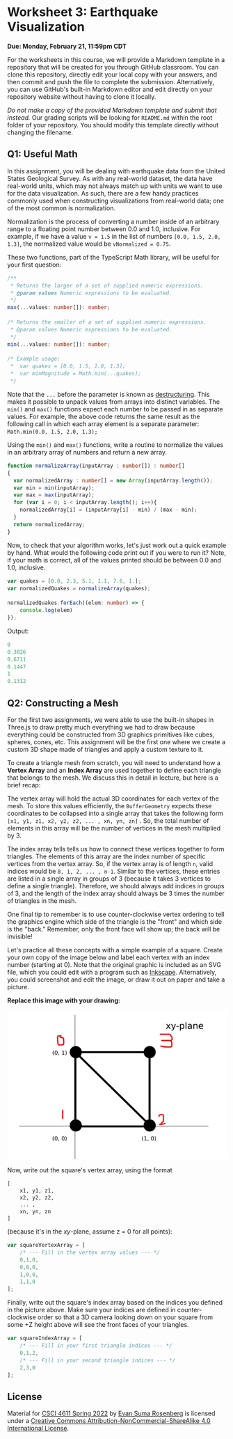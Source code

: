 # Worksheet 3: Earthquake Visualization

**Due: Monday, February 21, 11:59pm CDT**

For the worksheets in this course, we will provide a Markdown template in a repository that will be created for you through GitHub classroom.  You can clone this repository, directly edit your local copy with your answers, and then commit and push the file to complete the submission.  Alternatively, you can use GitHub's built-in Markdown editor and edit directly on your repository website without having to clone it locally. 

*Do not make a copy of the provided Markdown template and submit that instead.* Our grading scripts will be looking for `README.md` within the root folder of your repository.  You should modify this template directly without changing the filename.



## Q1: Useful Math

In this assignment, you will be dealing with earthquake data from the United States Geological Survey. As with any real-world dataset, the data have real-world units, which may not always match up with units we want to use for the data visualization. As such, there are a few handy practices commonly used when constructing visualizations from real-world data; one of the most common is normalization.

Normalization is the process of converting a number inside of an arbitrary range to a floating point number between 0.0 and 1.0, inclusive. For example, if we have a value `v = 1.5` in the list of numbers `[0.0, 1.5, 2.0, 1.3]`, the normalized value would be `vNormalized = 0.75`.

These two functions, part of the TypeScript Math library, will be useful for your first question: 

```typescript
/**
 * Returns the larger of a set of supplied numeric expressions.
 * @param values Numeric expressions to be evaluated.
 */
max(...values: number[]): number;

/* Returns the smaller of a set of supplied numeric expressions.
 * @param values Numeric expressions to be evaluated.
 */
min(...values: number[]): number;
 
/* Example usage:
 *	var quakes = [0.0, 1.5, 2.0, 1.3];
 *	var minMagnitude = Math.min(...quakes);
 */
```

Note that the `...` before the parameter is known as [destructuring](https://developer.mozilla.org/en-US/docs/Web/JavaScript/Reference/Operators/Destructuring_assignment).  This makes it possible to unpack values from arrays into distinct variables.  The `min()` and `max()` functions expect each number to be passed in as separate values.  For example, the above code returns the same result as the following call in which each array element is a separate parameter: `Math.min(0.0, 1.5, 2.0, 1.3);` 

Using the `min()` and `max()` functions, write a routine to normalize the values in an arbitrary array of numbers and return a new array. 

```typescript
function normalizeArray(inputArray : number[]) : number[]
{
  var normalizedArray : number[] = new Array(inputArray.length());
  var min = min(inputArray);
  var max = max(inputArray);
  for (var i = 0; i < inputArray.length(); i++){
  	normalizedArray[i] = (inputArray[i] - min) / (max - min);
  }
  return normalizedArray;
}
```

Now, to check that your algorithm works, let's just work out a quick example by hand.  What would the following code print out if you were to run it? Note, if your math is correct, all of the values printed should be between 0.0 and 1.0, inclusive.

```typescript
var quakes = [0.0, 2.3, 5.1, 1.1, 7.6, 1.];
var normalizedQuakes = normalizeArray(quakes);

normalizedQuakes.forEach((elem: number) => {
    console.log(elem)
});
```

Output: 

```typescript
0
0.3026
0.6711
0.1447
1
0.1312
```



## Q2: Constructing a Mesh

For the first two assignments, we were able to use the built-in shapes in Three.js to draw pretty much everything we had to draw because everything could be constructed from 3D graphics primitives like cubes, spheres, cones, etc.  This assignment will be the first one where we create a custom 3D shape made of triangles and apply a custom texture to it.

To create a triangle mesh from scratch, you will need to understand how a **Vertex Array** and an **Index Array** are used together to define each triangle that belongs to the mesh.  We discuss this in detail in lecture, but here is a brief recap:  

The vertex array will hold the actual 3D coordinates for each vertex of the mesh.  To store this values efficiently, the `BufferGeometry` expects these coordinates to be collapsed into a single array that takes the following form `[x1, y1, z1, x2, y2, z2, ... , xn, yn, zn]` .  So, the total number of elements in this array will be the number of vertices in the mesh multiplied by 3.

The index array tells tells us how to connect these vertices together to form triangles.  The elements of this array are the index number of specific vertices from the vertex array.  So, if the vertex array is of length `n`, valid indices would be `0, 1, 2, ... , n-1`.  Similar to the vertices, these entries are listed in a single array in groups of 3 (because it takes 3 vertices to define a single triangle).  Therefore, we should always add indices in groups of 3, and the length of the index array should always be 3 times the number of triangles in the mesh.

One final tip to remember is to use counter-clockwise vertex ordering to tell the graphics engine which side of the triangle is the "front" and which side is the "back."  Remember, only the front face will show up; the back will be invisible!  

Let's practice all these concepts with a simple example of a square.  Create your own copy of the image below and label each vertex with an index number (starting at 0).  Note that the original graphic is included as an SVG file, which you could edit with a program such as [Inkscape](https://inkscape.org/).  Alternatively, you could screenshot and edit the image, or draw it out on paper and take a picture.

**Replace this image with your drawing:**

![](./images/square1.png)

Now, write out the square's vertex array, using the format 
```
[
    x1, y1, z1, 
    x2, y2, z2, 
    ... , 
    xn, yn, zn
]
``` 
(because it's in the *xy*-plane, assume z = 0 for all points):

```typescript
var squareVertexArray = [
	/* --- Fill in the vertex array values --- */
	0,1,0,
	0,0,0,
	1,0,0,
	1,1,0
];
```

Finally, write out the square's index array based on the indices you defined in the picture above. Make sure your indices are defined in counter-clockwise order so that a 3D camera looking down on your square from some +Z height above will see the front faces of your triangles.

```typescript
var squareIndexArray = [
    /* --- Fill in your first triangle indices --- */
    0,1,2,
    /* --- Fill in your second triangle indices --- */
    2,3,0
];
```



## License

Material for [CSCI 4611 Spring 2022](https://canvas.umn.edu/courses/290928/assignments/syllabus) by [Evan Suma Rosenberg](https://illusioneering.umn.edu/) is licensed under a [Creative Commons Attribution-NonCommercial-ShareAlike 4.0 International License](http://creativecommons.org/licenses/by-nc-sa/4.0/).
